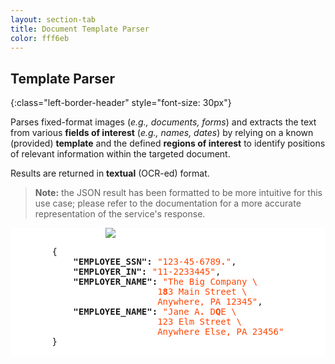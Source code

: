 ```yaml
---
layout: section-tab
title: Document Template Parser
color: fff6eb
---
```


## Template Parser
{:class="left-border-header" style="font-size: 30px"}

Parses fixed-format images (*e.g., documents, forms*) and extracts the text from various **fields of interest** (*e.g., names, dates*) by relying on a known (provided) **template** and the defined **regions of interest** to identify positions of relevant information within the targeted document.

Results are returned in **textual** (OCR-ed) format.

> **Note:** the JSON result has been formatted to be more intuitive for this use case; please refer to the documentation for a more accurate representation of the service's response.

<div style="background-color: #fff; text-align: center; overflow:auto;">
<img src="{{ '/assets/img/index_sections/template_parser/w2_highlight.png' | relative_url }}" style="display: inline-block; pointer-events: none; user-select: none; min-width: 200px; max-width:30%;">
<pre style="display: inline-block; vertical-align: middle; background-color: transparent; border: none; text-align: left;">
{
    <span style="font-weight: bold">"EMPLOYEE_SSN":</span> <span style="color: orangered">"123-45-6789<strong>.</strong>"</span>, 
    <span style="font-weight: bold">"EMPLOYER_IN":</span> <span style="color: orangered">"11-2233445"</span>, 
    <span style="font-weight: bold">"EMPLOYER_NAME":</span> <span style="color: orangered">"The Big Company \
                    1<strong>8</strong>3 Main Street \
                    Anywhere, PA 12345"</span>, 
    <span style="font-weight: bold">"EMPLOYEE_NAME":</span> <span style="color: orangered">"Jane A<strong>.</strong> D<strong>Q</strong>E \
                    123 Elm Street \
                    Anywhere Else, PA 23456"</span>
}
</pre>
</div>





